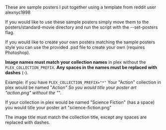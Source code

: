 These are sample posters I put together using a template from reddit user alexnyc1998

If you would like to use these sample posters simply move them to the posters/standard-movie directory and run the
script with the --set-posters flag.

If you would like to create your own posters matching the sample posters style you can use the provided .psd file to create your own (requires Photoshop).

**Image names must match your collection names** in plex without the `PLEX_COLLECTION_PREFIX`. **Any spaces in the names must be replaced with dashes** (-).

Example: 
if you have `PLEX_COLLECTION_PREFIX="*"`
Your "Action" collection in plex would be named "*Action"
So you would title your poster art "action.png" without the "*".

If your collection in plex would be named "Science Fiction" (has a space)
you would title your poster art "science-fiction.png"

The image title must match the collection title, except any spaces are replaced with dashes.

